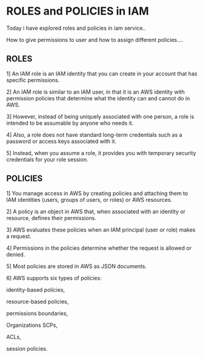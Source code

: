# ROLES and POLICIES in IAM

Today i have explored roles and policies in iam service..

How to give permissions to user and how to assign different policies....


## ROLES

1] An IAM role is an IAM identity that you can create in your account that has specific permissions. 


2] An IAM role is similar to an IAM user, in that it is an AWS identity with permission policies that determine what the identity can and cannot do in AWS. 


3] However, instead of being uniquely associated with one person, a role is intended to be assumable by anyone who needs it.


4] Also, a role does not have standard long-term credentials such as a password or access keys associated with it. 


5] Instead, when you assume a role, it provides you with temporary security credentials for your role session.



## POLICIES


1]  You manage access in AWS by creating policies and attaching them to IAM identities (users, groups of users, or roles) or AWS resources.


2]  A policy is an object in AWS that, when associated with an identity or resource, defines their permissions. 


3]  AWS evaluates these policies when an IAM principal (user or role) makes a request. 


4]  Permissions in the policies determine whether the request is allowed or denied. 


5]  Most policies are stored in AWS as JSON documents.


6]  AWS supports six types of policies: 

identity-based policies, 

resource-based policies, 

permissions boundaries, 

Organizations SCPs, 

ACLs, 

session policies.

